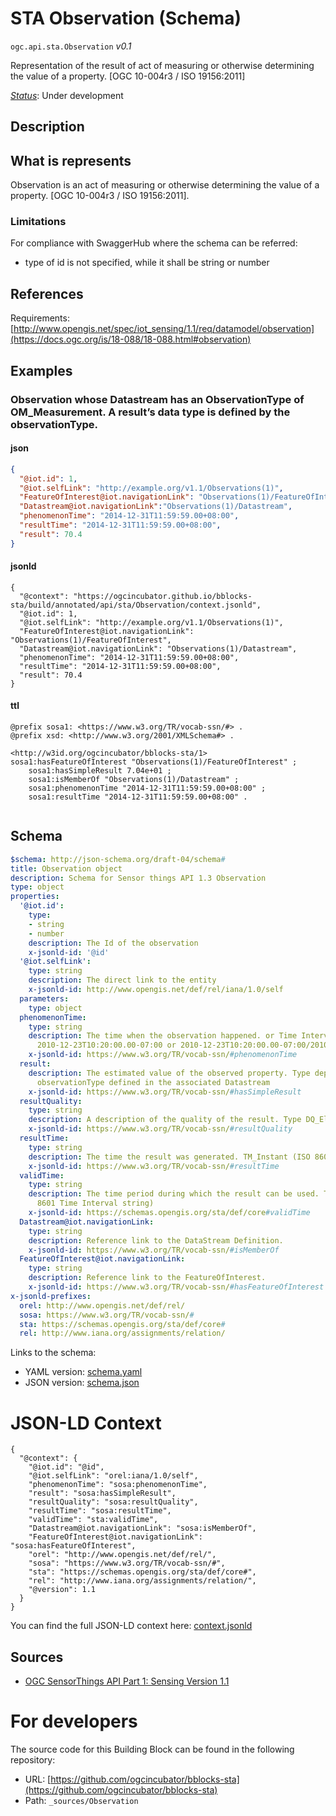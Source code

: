 
# STA Observation (Schema)

`ogc.api.sta.Observation` *v0.1*

Representation of the result of act of measuring or otherwise determining the value of a property. [OGC 10-004r3 / ISO 19156:2011]

[*Status*](http://www.opengis.net/def/status): Under development

## Description

## What is represents

Observation is an act of measuring or otherwise determining the value of a property. [OGC 10-004r3 / ISO 19156:2011].

### Limitations
For compliance with SwaggerHub where the schema can be referred:
- type of id is not specified, while it shall be string or number


## References

Requirements: [http://www.opengis.net/spec/iot_sensing/1.1/req/datamodel/observation](https://docs.ogc.org/is/18-088/18-088.html#observation)

## Examples

### Observation whose Datastream has an ObservationType of OM_Measurement. A result’s data type is defined by the observationType.
#### json
```json
{
  "@iot.id": 1,
  "@iot.selfLink": "http://example.org/v1.1/Observations(1)",
  "FeatureOfInterest@iot.navigationLink": "Observations(1)/FeatureOfInterest",
  "Datastream@iot.navigationLink":"Observations(1)/Datastream",
  "phenomenonTime": "2014-12-31T11:59:59.00+08:00",
  "resultTime": "2014-12-31T11:59:59.00+08:00",
  "result": 70.4
}

```

#### jsonld
```jsonld
{
  "@context": "https://ogcincubator.github.io/bblocks-sta/build/annotated/api/sta/Observation/context.jsonld",
  "@iot.id": 1,
  "@iot.selfLink": "http://example.org/v1.1/Observations(1)",
  "FeatureOfInterest@iot.navigationLink": "Observations(1)/FeatureOfInterest",
  "Datastream@iot.navigationLink": "Observations(1)/Datastream",
  "phenomenonTime": "2014-12-31T11:59:59.00+08:00",
  "resultTime": "2014-12-31T11:59:59.00+08:00",
  "result": 70.4
}
```

#### ttl
```ttl
@prefix sosa1: <https://www.w3.org/TR/vocab-ssn/#> .
@prefix xsd: <http://www.w3.org/2001/XMLSchema#> .

<http://w3id.org/ogcincubator/bblocks-sta/1> sosa1:hasFeatureOfInterest "Observations(1)/FeatureOfInterest" ;
    sosa1:hasSimpleResult 7.04e+01 ;
    sosa1:isMemberOf "Observations(1)/Datastream" ;
    sosa1:phenomenonTime "2014-12-31T11:59:59.00+08:00" ;
    sosa1:resultTime "2014-12-31T11:59:59.00+08:00" .


```

## Schema

```yaml
$schema: http://json-schema.org/draft-04/schema#
title: Observation object
description: Schema for Sensor things API 1.3 Observation
type: object
properties:
  '@iot.id':
    type:
    - string
    - number
    description: The Id of the observation
    x-jsonld-id: '@id'
  '@iot.selfLink':
    type: string
    description: The direct link to the entity
    x-jsonld-id: http://www.opengis.net/def/rel/iana/1.0/self
  parameters:
    type: object
  phenomenonTime:
    type: string
    description: The time when the observation happened. or Time Interval string (e.g.,
      2010-12-23T10:20:00.00-07:00 or 2010-12-23T10:20:00.00-07:00/2010-12-23T12:20:00.00-07:00)
    x-jsonld-id: https://www.w3.org/TR/vocab-ssn/#phenomenonTime
  result:
    description: The estimated value of the observed property. Type depends on the
      observationType defined in the associated Datastream
    x-jsonld-id: https://www.w3.org/TR/vocab-ssn/#hasSimpleResult
  resultQuality:
    type: string
    description: A description of the quality of the result. Type DQ_Element.
    x-jsonld-id: https://www.w3.org/TR/vocab-ssn/#resultQuality
  resultTime:
    type: string
    description: The time the result was generated. TM_Instant (ISO 8601 Time string)
    x-jsonld-id: https://www.w3.org/TR/vocab-ssn/#resultTime
  validTime:
    type: string
    description: The time period during which the result can be used. TM_Period (ISO
      8601 Time Interval string)
    x-jsonld-id: https://schemas.opengis.org/sta/def/core#validTime
  Datastream@iot.navigationLink:
    type: string
    description: Reference link to the DataStream Definition.
    x-jsonld-id: https://www.w3.org/TR/vocab-ssn/#isMemberOf
  FeatureOfInterest@iot.navigationLink:
    type: string
    description: Reference link to the FeatureOfInterest.
    x-jsonld-id: https://www.w3.org/TR/vocab-ssn/#hasFeatureOfInterest
x-jsonld-prefixes:
  orel: http://www.opengis.net/def/rel/
  sosa: https://www.w3.org/TR/vocab-ssn/#
  sta: https://schemas.opengis.org/sta/def/core#
  rel: http://www.iana.org/assignments/relation/

```

Links to the schema:

* YAML version: [schema.yaml](https://ogcincubator.github.io/bblocks-sta/build/annotated/api/sta/Observation/schema.json)
* JSON version: [schema.json](https://ogcincubator.github.io/bblocks-sta/build/annotated/api/sta/Observation/schema.yaml)


# JSON-LD Context

```jsonld
{
  "@context": {
    "@iot.id": "@id",
    "@iot.selfLink": "orel:iana/1.0/self",
    "phenomenonTime": "sosa:phenomenonTime",
    "result": "sosa:hasSimpleResult",
    "resultQuality": "sosa:resultQuality",
    "resultTime": "sosa:resultTime",
    "validTime": "sta:validTime",
    "Datastream@iot.navigationLink": "sosa:isMemberOf",
    "FeatureOfInterest@iot.navigationLink": "sosa:hasFeatureOfInterest",
    "orel": "http://www.opengis.net/def/rel/",
    "sosa": "https://www.w3.org/TR/vocab-ssn/#",
    "sta": "https://schemas.opengis.org/sta/def/core#",
    "rel": "http://www.iana.org/assignments/relation/",
    "@version": 1.1
  }
}
```

You can find the full JSON-LD context here:
[context.jsonld](https://ogcincubator.github.io/bblocks-sta/build/annotated/api/sta/Observation/context.jsonld)

## Sources

* [OGC SensorThings API Part 1: Sensing Version 1.1](https://docs.ogc.org/is/18-088/18-088.html#observation)

# For developers

The source code for this Building Block can be found in the following repository:

* URL: [https://github.com/ogcincubator/bblocks-sta](https://github.com/ogcincubator/bblocks-sta)
* Path: `_sources/Observation`

